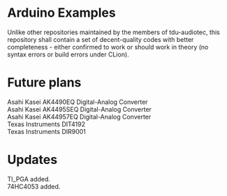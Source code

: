 Arduino Examples
================
Unlike other repositories maintained by the members of tdu-audiotec, this repository shall contain a set of decent-quality codes
with better completeness - either confirmed to work or should work in theory (no syntax errors or build errors under CLion).
  
Future plans
============
Asahi Kasei AK4490EQ Digital-Analog Converter  
Asahi Kasei AK4495SEQ Digital-Analog Converter  
Asahi Kasei AK44957EQ Digital-Analog Converter  
Texas Instruments DIT4192  
Texas Instruments DIR9001  
  
Updates
=======
TI_PGA added.  
74HC4053 added.  
